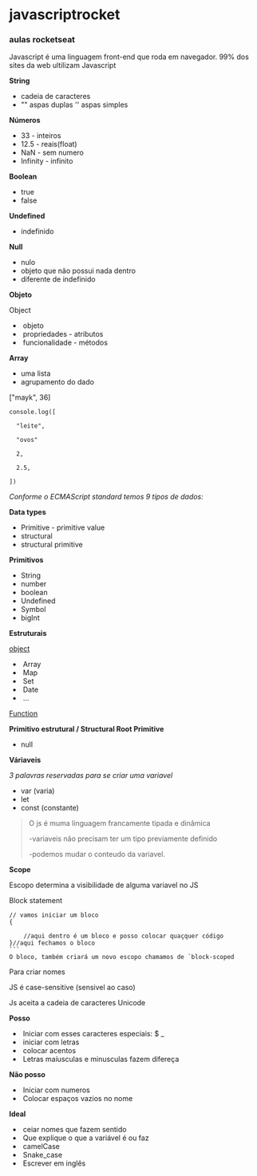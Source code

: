 # javascriptrocket
### **aulas rocketseat**

Javascript é uma linguagem front-end que roda em navegador.
99% dos sites da web ultilizam Javascript

 **String** 

-  cadeia de caracteres
- "" aspas duplas
  '' aspas simples



**Números**

- 33 - inteiros
- 12.5 - reais(float)
- NaN - sem numero
- Infinity - infinito

**Boolean**

- true
- false

**Undefined**

- indefinido

**Null**

- nulo
- objeto que não possui nada dentro
- diferente de indefinido



**Objeto**

Object 

- ​	objeto
- ​	propriedades - atributos
- ​	funcionalidade - métodos

**Array**

- uma lista
- agrupamento do dado

["mayk", 36]

```
console.log([

  "leite",

  "ovos"

  2,

  2.5,

])
```



*Conforme o ECMAScript standard temos 9 tipos de dados:*

**Data types**

- Primitive - primitive value
- structural
- structural primitive

**Primitivos**

- String
- number
- boolean
- Undefined
- Symbol
- bigInt



**Estruturais**

<u>object</u>

- ​	Array
- ​	Map
- ​	Set
- ​	Date
- ​	...

<u>Function</u>



**Primitivo estrutural / Structural Root Primitive**

- null



**Váriaveis**

*3 palavras reservadas para se criar uma variavel*

- var (varia)
- let
- const (constante)

> O js é muma linguagem francamente tipada e dinâmica
>
> -variaveis não precisam ter um tipo previamente definido
>
> -podemos mudar o conteudo da variavel.

**Scope**

Escopo determina a visibilidade de alguma variavel no JS



Block statement

```
// vamos iniciar um bloco
{
    
    //aqui dentro é um bloco e posso colocar quaçquer código
}//aqui fechamos o bloco
​```
O bloco, também criará um novo escopo chamamos de `block-scoped

```

Para criar nomes



JS é case-sensitive (sensivel ao caso)

Js aceita a cadeia de caracteres Unicode



**Posso**

- ​	Iniciar com esses caracteres especiais: $ _
- ​	iniciar com letras 
- ​	colocar acentos
- ​	Letras maíusculas e minusculas fazem difereça

**Não posso**

- ​	Iniciar com numeros
- ​	Colocar espaços vazios no nome



**Ideal**

- ​	ceiar nomes que fazem sentido
- ​	Que explique o que a variável é ou faz
- ​	camelCase
- ​	Snake_case
- ​	Escrever em inglês













